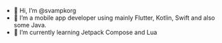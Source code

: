 - 👋 Hi, I’m @svampkorg
- 👀 I’m a mobile app developer using mainly Flutter, Kotlin, Swift and also some Java.
- 🌱 I’m currently learning Jetpack Compose and Lua

<!---
svampkorg/svampkorg is a ✨ special ✨ repository because its `README.md` (this file) appears on your GitHub profile.
You can click the Preview link to take a look at your changes.
--->
